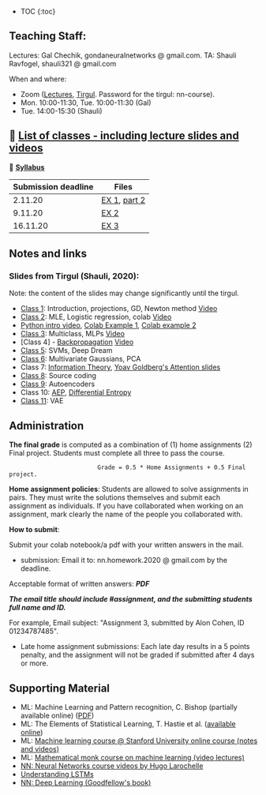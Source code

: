 * TOC
{:toc}

## Teaching Staff:

Lectures: Gal Chechik, gondaneuralnetworks @ gmail.com. TA: Shauli Ravfogel, shauli321 @ gmail.com

When and where: 
- Zoom ([Lectures](https://us02web.zoom.us/j/81194917435), [Tirgul](https://us02web.zoom.us/j/3039086569?pwd=TzdROGdUTTN3VVBxd2lYbFlsdklVUT09). Password for the tirgul: nn-course).
- Mon. 10:00-11:30, Tue. 10:00-11:30  (Gal) 
- Tue. 14:00-15:30 (Shauli)   


## &#x1F535; [List of classes - including lecture slides and videos](https://chechiklab.biu.ac.il/~gal/courses/27504/)

&#x1F535; **[Syllabus](https://docs.google.com/document/d/1s0OMt3HTVaBiu5GlFWwX9xOKAdFulr-nuqgzGCpQ-WQ/edit?usp=sharing)**

| Submission deadline  | Files |
| ------------- | ------------- |
| 2.11.20  | [EX 1](https://gal-chechik-biu.github.io/Neural_Networks_Grad//EX1-2020-SR-0.pdf), [part 2](https://docs.google.com/forms/d/e/1FAIpQLScNZE7mFQ4hqRzGocpKa0sbF79-MeAlec8VYK8Tgro0fvcf3w/viewform?gxids=7628) |
| 9.11.20 | [EX 2](https://colab.research.google.com/drive/1TihvVvHdwzdcuMJtqVYLU5rB0tQNXhfq?usp=sharing) |
| 16.11.20  | [EX 3](https://gal-chechik-biu.github.io/Neural_Networks_Grad//EX3.pdf)

## Notes and links

### Slides from Tirgul (Shauli, 2020):
Note: the content of the slides may change significantly until the tirgul.

- [Class 1](https://docs.google.com/presentation/d/1wRg0xAyZ2ASUtwKPpzP5Kazyb_y_1Id6c90conArPAA/edit?usp=sharing): Introduction, projections, GD, Newton method [Video](https://us02web.zoom.us/rec/play/dIXz6t2IGfUj4Hp1H5YkRDrAnbMJJlyvgw2SPHNIsgQpOJXPaXa4cN_mzX-tcZuDIWqAd8w5D1eQJ7Da.XfytDckTj8dEVZHy?continueMode=true&_x_zm_rtaid=TTYLkQ9oSeCEaZ4IQe_mmg.1603200749184.1dfdac92180633d8c8f34143223ae7b2&_x_zm_rhtaid=683)
- [Class 2](https://docs.google.com/presentation/d/1QrbO8eYUXvAK5sT0xBsmN3SIYHX_O0Y9iX1lGdOWeOk/edit?usp=sharing): MLE, Logistic regression, colab [Video]( https://us02web.zoom.us/rec/share/1s3_z8cutU4KnZ2c2Gos5TV2HDoHu_HTcbCHTDt5n-zR-E6l3-D73nPw21P7vLgA.b5h_PufwMAXkAsIm )
- [Python intro video](https://us02web.zoom.us/rec/share/WQqlFgbu3IroCioozE_I-rGCwmtAL5kRInnszwS4_CpliPitQ-eS6fJae0GxZ-2r.HUPlt3LdCTxT9Jym), [Colab Example 1](
https://colab.research.google.com/drive/1APMZMPXPk-QMpZpPn5q2JV2sACkL0uTM#scrollTo=w0xlxXw4B5CS), [Colab example 2](https://colab.research.google.com/drive/1hyvLJf0EQyGx4Ptysruki0QrQnqUj47B#scrollTo=eg8AcIrtld1v)
- [Class 3](https://docs.google.com/presentation/d/1UBFjQ-CRioD4RjI_d81ahWgFdSyxuR6r437nH5c21Uc/edit?usp=sharing): Multiclass, MLPs [Video](https://us02web.zoom.us/rec/play/ooKIiueXYJQHJ-VLU4GouovTz1qm12zwAVmAAiyiX64W4HnJgeQVIeGpEAccuDOagRIYjZURmM59mmyf.URWF-pbtH16INVxv?continueMode=true)
- [Class 4] - [Backpropagation](https://docs.google.com/presentation/d/1UBFjQ-CRioD4RjI_d81ahWgFdSyxuR6r437nH5c21Uc/edit?usp=sharing) [Video](https://us02web.zoom.us/rec/play/angyn8LmWMIgUySVoF8aaaN6cWDj3gHR6vjlmA7pg9spxLy8w_NgxxA7WucNxWuVINO3E0Q3lJw0E3b7.W70qzJzARuQhJ7Nn?continueMode=true&_x_zm_rtaid=TPNWaqT0TsiX3JBcf0Fitw.1605027416510.cdf7eb273acf8e8c6488b71ee6d80684&_x_zm_rhtaid=777)
- [Class 5](https://docs.google.com/presentation/d/1fg7OyTcDFR0M2ha4QKTL2qfBtkf_27MCAWD-y1HZhr8/edit?usp=sharing): SVMs, Deep Dream 
- [Class 6](https://docs.google.com/presentation/d/12R-nIc4jGd0PJaORHD8SkUjBj2yeBnwT52afELfTQaI/edit?usp=sharing): Multivariate Gaussians, PCA
- Class 7: [Information Theory](https://docs.google.com/presentation/d/1HdDItP2EbgmHUA939Z-wyS45ScNN89NB9J5G5WI0QkE/edit?usp=sharing), [Yoav Goldberg's Attention slides](http://www.google.com/url?q=http%3A%2F%2Fu.cs.biu.ac.il%2F~89-687%2Flec11.pdf&sa=D&sntz=1&usg=AFQjCNEVrtTDxxebNTqGW8QtmUFfQol78g)
- [Class 8](https://docs.google.com/presentation/d/1buQ_iqUogPq_YQJAS6pQNvHdQAAqWekcjzOJBEtl1Bs/edit?usp=sharing): Source coding
- [Class 9](https://docs.google.com/presentation/d/1nH1WiHHv3AcagOF4l2F85bKRchRgKGJd_I6TZrmbigw/edit?usp=sharing): Autoencoders
- Class 10: [AEP](https://docs.google.com/viewer?a=v&pid=sites&srcid=ZGVmYXVsdGRvbWFpbnxnb25kYW5ldXJhbG5ldHdvcmtzfGd4OjQ1NWNiMzRmYWQ2YjdkMmY), [Differential Entropy](https://docs.google.com/viewer?a=v&pid=sites&srcid=ZGVmYXVsdGRvbWFpbnxnb25kYW5ldXJhbG5ldHdvcmtzfGd4OjE2NmNhZjEzZGYwZjdlZA)
- [Class 11](https://docs.google.com/presentation/d/1PalysOogCCyk7V2RheMtT0PA0_mZFa5EE1fSSVPN3W0/edit?usp=sharing): VAE       


## Administration 

**The final grade** is computed as a combination of (1) home assignments (2) Final project. Students must complete all three to pass the course. 

                             Grade = 0.5 * Home Assignments + 0.5 Final project.

**Home assignment policies**: Students are allowed to solve assignments in pairs. They must write the solutions themselves and submit each assignment as individuals. If you have collaborated when working on an assignment, mark clearly the name of the people you collaborated with. 

**How to submit**: 

Submit your colab notebook/a pdf with your written answers in the mail.

- submission: 
Email it to:  nn.homework.2020 @ gmail.com  by the deadline.

Acceptable format of written answers: ***PDF***

***The email title should include #assignment, and the submitting students full name and ID.***

For example,  Email subject: "Assignment 3, submitted by Alon Cohen, ID 01234787485".

- Late home assignment submissions: 
Each late day results in a 5 points penalty, and the assignment will not be graded if submitted after 4 days or more.

<!--Each student is allowed a total of 5 late days, to spend across all exercises as they wish. We cannot guarantee that exercises submitted after the deadline will be at all graded, but if they are graded, they will suffer a penalty of 20 points.-->



## Supporting Material

- ML: Machine Learning and Pattern recognition, C. Bishop (partially available online)  ([PDF](http://users.isr.ist.utl.pt/~wurmd/Livros/school/Bishop%20-%20Pattern%20Recognition%20And%20Machine%20Learning%20-%20Springer%20%202006.pdf))
- ML: The Elements of Statistical Learning, T. Hastie et al. ([available online](https://web.stanford.edu/~hastie/ElemStatLearn//download.html))
- ML: [Machine learning course @ Stanford University online course (notes and videos)](https://see.stanford.edu/Course/CS229)
- ML: [Mathematical monk course on machine learning (video lectures)](https://www.youtube.com/playlist?list=PLD0F06AA0D2E8FFBA)
- [NN: Neural Networks course videos by Hugo Larochelle](https://www.youtube.com/playlist?list=PL6Xpj9I5qXYEcOhn7TqghAJ6NAPrNmUBH)
- [Understanding LSTMs](http://colah.github.io/posts/2015-08-Understanding-LSTMs/)
- [NN: Deep Learning (Goodfellow's book)](https://www.deeplearningbook.org/)
